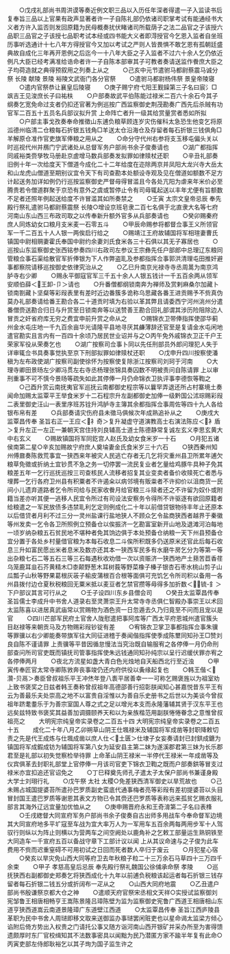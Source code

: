 <!-- { "loadSidebar": true } -->
　　○戊戌礼部尚书周洪谟等奏近例文职三品以入历任年深者得遣一子入监读书后复奉旨三品以上官果有政声显著者许一子自陈礼部仍依诸司职掌考试有能通经书大义者方许入监否则发回原籍为民母概奏扰伏睹诸司所载荫子之法二品官之子该授六品职三品官之子该授七品职考试本经或四书能大义者即淂授官今乞恩入监者自坐班历事听选通计十七八年方得授官今又加以考试之严则人皆畏惧不敢乞恩有孤朝廷盛典故自成化三年再开恩例之后迄今一十八年大臣之子入监者不过六十余人乞仍依近例凡大臣已经考满准给诰命者许一子自陈本部审其子可教者奏请送监作餋庶大臣之子均荷造就之典得预叙用之列奏上从之
　　○己亥中元节遣驸马都尉蔡震马诚分祭  长陵  献陵  景陵  裕陵文武衙门各分官祭
　　○遣驸马都尉杨伟祭  景皇帝陵寝
　　○遣内官祭恭让襄皇后陵寝
　　○庚子赐宁府弋阳王觐鐰第三子名曰宸氵□飒吉王见浚庶长子曰祐枎
　　○户部奏故武平伯陈能过禄米二百六十余石今其子纲奏乞宽免命过支者仍扣还官著为例巡按广西监察御史荆茂勘奏广西先后杀贼有功官军二百五十五员名兵部议拟升赏  上命阵亡者升一级其给赏量赏者悉如所拟
　　○户部主事戈孜奏奉命推徵山东逋负粮草顾连岁灾伤催科太急恐生他变乞将原泒德州临清二仓粮每石折银五钱角□羊送太仓沿海仓及存留者每石折银三钱俱角□羊解原仓准作官吏旗军俸粮之用从之
　　○命分守代州右参将支玉移屯偏头关以时巡视代州并鴈门宁武诸处从总督军务户部尚书余子俊奏请也
　　○湖广都指挥同戚裕类赍孳牧马册赴京虗增马数兵部奏发拟罪如律赎杖还职
　　○辛丑礼部奏旧例十年一次给度天下僧道今成化二十二年给度在迩除两京并凤阳大龙兴寺大岳太和山龙虎山僧道至期别议宜令天下有司查勘本处额设寺观及见在僧道如额数不足方计起送务加详如例仍行巡按监察御史严督毋得冒滥且今各处亢阳为虐来年米价必至腾贵若令僧道群聚于京恐有意外之虞或暂停止令有司毋辄起送以丰年尤便有旨额数不足者还照年例起送给度不许冒滥其如所奏禁之
　　○壬寅  太宗文皇帝忌辰  奉先殿行祭礼遣驸马都尉蔡震祭  长陵○增设京班皂隶二百七名俱于北直隶大名等七府河南山东山西三布政司取之以传奉新升额外官多从兵部奏请也
　　○癸卯赐秦府庶人同炼幼女口粮月支米麦一石零五斗
　　○甲辰命赐参将都督佥事王义所领官军一千二百五十人人银一两俟启行给之
　　○赐靖江王府故辅国将军相瑄妻曹氏镇国中尉相赒妻霍氏奉国中尉约余妻刘氏食米各三十石俱以其无子寡居也
　　○巡按山东监察御史张西铭参奏四川右政司左参议王宗彝先任户部郎中总理辽东粮同管粮佥事石渠给散官军折俸银为下人作弊盗耴及参都指挥佥事郭洪清理屯田推奸避事都察院请移巡按御史依律究治从之
　　○乙巳升南京光禄寺寺丞周暠为南京鸿胪寺右少卿
　　○赐永平御寇官军三千五十余人人银五钱计一千五百余两从领军安顺伯薛＜王卸-卩＞请也
　　○升番僧都纲锁南奔为禅师及赏剌麻桑尔加藏卜锁南劄藏卜坚粲等彩叚表里有差时近边番簇多诡称乌思藏各番王进贡赐予不赀真伪莫办礼部奏请给番王勘合各二十道贡时填为右验以革其弊且请委西宁河州洮州分遣番僧赍送勘合归日与升赏至日锁南奔等以送赞善王勘合回礼部谓其涉历险阻除边人冒贡之奸省府库无穷之费宜申前升赏之命从之
　　○赐锦衣卫带俸指挥使邵华蓟州金水屯庄地一千九百余亩华光请隆平县地寻厌其鹻薄辞还官至是复请金水屯闲地遣官勘实且言内有一百四十余顷乃居民世业诏并与之○丙午免外戚锦衣卫正千户王荣家军役从荣奏乞也
　　○湖广按察司佥事卜同以先任刑部员外郎问理犯人失于详审辄佥书具奏事觉执至京下刑部拟罪如律赎杖还职
　　○戊申升四川按察使潘稹为左布政使湖广按察司副使徐怀为按察使复除浙江按察司刘珂于河南
　　○大理寺卿田景旸左少卿冯贯左右寺丞杨理张锦具奏囚数不明被责问自陈请罪  上以审刑重事不可不慎今景旸等疏失如此其停俸一月仍命锦衣卫执评事李德恢等鞫之
　　○己酉升赏云南抚夷官军巡抚云南都御史程宗等以曩罕弄退还所占村寨境土奏闻命加赐太监覃平王举食米岁十二石程宗升左副都御史加俸一级黔国公沭琮赐彩叚二表里御史汪山一表里序班苏铨升鸿胪寺主簿其余都指挥佥事周佐等四十九人各给银布帛有差
　　○兵部奏请灾伤府县未徵马俱候次年成熟追补从之
　　○庚戌大监覃昌传奉  圣旨右正一王应＜礻奇＞复升凝虚守道演教高士右演法陈应＜衤盾＞复升左正一左正一兼朝天宫住持刘良辅高士道士陈德静常复诚左玄义李思玄黄大中右玄义
　　○赐故镇国将军同釳宫人赵氏及幼女食米岁一十石
　　○月犯五诸侯南第二星○辛亥加赐故宁府庶人奠埨妻金氏食米岁三十六石
　　○狭西秦州知州傅鼐奏陈救荒事宜一狭西来年被灾人民逃亡存者无几乞将灾重州县卫所累年逋欠粮草免徵或折纳土宜钞贯不急之务一切停罢一流民复业者乞量给鸡豚牛具种子免其粮差五年一乞行巡抚巡按三司查核民人流移者招复其业变卖者备价收赎死亡者悉与埋葬一乞行各府卫州县有积粟者不许遏籴以病邻境有贩粜者不许抑价以沮商货一民间小儿遗弃道路者乞令所司给与民家收餋月给官粮三斗赎者还之不许留为奴仆或附籍当差亦听其便一逃移人民宜令所过有司设法安察务令得所不许驱逐有欲回原籍者给粮遣之一军民放债多违禁耴利乞定则例成化二十年以前借贷银物待丰年止还原本以后借贷者月利不过三分一灵州盐课行盐地狭人不顾众乞令盐商狭西者越界于秦徽等州发卖一乞令各卫所照例立预备仓以俟振济一乞勘富室新开山地及退滩河泊每地一顷岁纳杂粮五石贫民地不堪种者免其饷边俱于本处预备仓纳粮一天下州县预备仓宜分置于各处乡村量借官粮为本每石收息二斗俟所积既多仍送原米还官此后每石收息三升如富民愿出米者息米及数亦还其本一狭西军民多有水磨牛房乞分为等第一等出杂粮七石二等五石三等三石每遇秋收劝借一次以资赈济一狭西地产土蓣苦苣香荏乌笼鹿耳韭石芥黄精木□桼颠野葱木耳树莪等野菜橡子榛子银杏石枣水桃山剪子山瓜瓢子山秋等野果葛根灰荍子榆皮蒲根百合根等面俱可充饥乞令所司积以备用一各州县拨付边仓夏秋税粮回无粟米抵以麦豆者乞禁官攒等毋得多加折数＜锍-釒＞下户部议其言可行从之
　　○壬子设四川东乡县僧会司
　　○癸丑太监覃昌传奉  圣旨儒士李成升中书舍人道录右至灵萧崇王升太常寺寺丞俱仁智殿办事崇王以术回太监陈喜以进居真武庙常以赏赐物为酒色资一日忽遁去久乃归竟至不问而且宠以是官
　　○四川芒部军民府土官舍人陇慰遣把事阿库等广西太平府恩城州遣官簇头目赵禄等来朝贡马及方物赐彩叚钞锭有差
　　○宥锦衣卫掌卫事都指挥佥事朱骥等罪骥以右少卿能奏带旗军往大同征进稽于奏闻偕指挥使季成陈壐同知孙王□赞刘良自陈不谨请罪  上责骥等平昔因循怠慢法当究治既自输服宥之各停俸一月仍命刑部查问所司官吏既而镇抚司管事指挥使朱远钱通同知孙纯宗以呈行迟缓伏罪亦宥之各停俸两月
　　○夜北方流星如盏大青白色光烛地自天船西北行至近浊
　　○甲寅传奉匠官太常寺卿陈敩奔丧事竣仍还内府供役以夤缘起复也
　　○韩王偕＜灒-贝鬲＞奏臣曾叔祖乐平王冲烋年登八袠平居善幸一一可称乞赐褒旌以为祖室劝  上致书褒奖之日兹者韩王奏称曾叔祖年高德邵善行招彰朕闻知心甚嘉悦昔东平王有云为善最乐夫处崇高之地不以富贵自淫惟以为善自乐史册书之后世以为美谈今曾叔祖年跻耄耋乐于为善宗室国人尊之式之足以增光本支而永隆藩辅其贤于汉东平王也远矣兹特致书褒奖其益善加调摄颐养天和以为亲族楷范用副朕惓惓眷念之意惟曾叔祖亮之
　　大明宪宗纯皇帝实录卷之二百五十四
大明宪宗纯皇帝实录卷之二百五十五
　　成化二十年八月乙卯朔草山阴王仕堸禄米及辅国将军成凿等封职降敕切责之先是代王成炼与仕堸成凿以庶人仕＜土匮＞仕埭子女妄奏请封已封鉷成鎕为镇国将军成鍜成钫为辅国将军第八女为延安县主第二妹为遂溪郡君第三妹为长乐郡君至是礼部以初失觉察检举待罪  上命革山阴王禄米一半停代王禄米一年成凿等及仪宾俱革去封职礼部堂上官停俸一月该司官吏下锦衣卫鞫之既而户部奏鉷等冒支过禄米亦宜扣追还官诏免之
　　○丁巳释奠先师孔子遣太子太保户部尚书兼谨身殿大学士刘珝行礼
　　○戊午祭  太社  太稷○免差狭西清军御史以旱荒故也
　　○己未赐占城国提婆苔所遣孙巴罗质副史蛮底代通事梅者亮等彩叚有差初提婆苔以头目冒封国王遣巴罗质等谢恩其表文方物已令其赍还巴罗质等表称远来孤贫乞赐衣服礼部言其海外辽远宜量加优恤从之
　　○庚申赐晋府永和王奇淯第二子名曰表桻
　　○壬戌緫督大同宣府军务户部尚书余子俊奏自古出师多用战车今奉命督军边境其大同宣府地多平圹寇至车战为宜大率万人为一军用车五百余两每两用步军十人驾驭行则纵以为阵止则横以为营两车之间空阙处以鹿角补之乞敕工部量运生熟铜铁至大同造车一千宣府五百以备战守章下工部计议以闻  上从其议命速与之子俊为此车费用不赀而迟重窒碍不可用初试之日回而死者数人卒归于废云
　　○月犯星心宿
　　○癸亥以旱灾免山西大同等府卫去年秋粮子粒二十三万余石马草四十三万四千余束
　　○甲子  孝慈高皇后忌辰  奉先殿行祭礼魏国公徐俌承命祭  孝陵
　　○巡抚狭西右副都御史郑奏乞将狭西成化十九年以前逋负税粮该起运者每石折银三钱存留者每石折银二钱五分或折阔布一疋从之
　　○山西大同府地震
　　○乙丑遣户部尚书殷谦祭京都大仓之神
　　○遣顺天府官祭宋丞相文天祥○实授试监察御刘宪邹鲁王相唐相畅亨王嵩陈景隆吕璋陈壁为监为监察御史宪鲁广西道王相唐相山东道亨狭西道嵩云南道景隆璋广东道壁江西道
　　○太监覃昌传奉  圣旨江西庐陵县革职为民中书舍人周琎即移文取来送御监办事琎罢闲赃吏也以星命谒太监梁方倾心谄附后倚方势出入权贵之门请托公事又随方诣河南山西开银矿并采办所至为害得馈遗颇厚时东厂官校缉知其不法数事密具以闻黜为民乃潜匿方家不踰半年复有此命○丙寅吏部左侍郎耿裕乞以其子珣为国子监生许之

